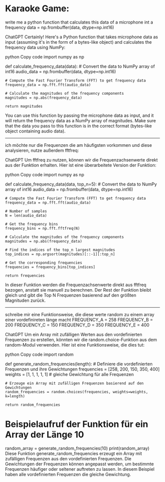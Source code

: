 # Karaoke Game:

write me a python function that calculates this data of a microphone int a frequency data = np.frombuffer(data, dtype=np.int16)

ChatGPT
Certainly! Here's a Python function that takes microphone data as input (assuming it's in the form of a bytes-like object) and calculates the frequency data using NumPy:

python
Copy code
import numpy as np

def calculate_frequency_data(data):
    # Convert the data to NumPy array of int16
    audio_data = np.frombuffer(data, dtype=np.int16)
    
    # Compute the Fast Fourier Transform (FFT) to get frequency data
    frequency_data = np.fft.fft(audio_data)
    
    # Calculate the magnitudes of the frequency components
    magnitudes = np.abs(frequency_data)
    
    return magnitudes
You can use this function by passing the microphone data as input, and it will return the frequency data as a NumPy array of magnitudes. Make sure that the data you pass to this function is in the correct format (bytes-like object containing audio data).

---

ich möchte nur die Frequenzen die am häufigsten vorkommen und diese analysieren, nutze außerdem fftfreq:

ChatGPT
Um fftfreq zu nutzen, können wir die Frequenzachsenwerte direkt aus der Funktion erhalten. Hier ist eine überarbeitete Version der Funktion:

python
Copy code
import numpy as np

def calculate_frequency_data(data, top_n=5):
    # Convert the data to NumPy array of int16
    audio_data = np.frombuffer(data, dtype=np.int16)
    
    # Compute the Fast Fourier Transform (FFT) to get frequency data
    frequency_data = np.fft.fft(audio_data)
    
    # Number of samples
    N = len(audio_data)
    
    # Get the frequency bins
    frequency_bins = np.fft.fftfreq(N)
    
    # Calculate the magnitudes of the frequency components
    magnitudes = np.abs(frequency_data)
    
    # Find the indices of the top_n largest magnitudes
    top_indices = np.argsort(magnitudes)[::-1][:top_n]
    
    # Get the corresponding frequencies
    frequencies = frequency_bins[top_indices]
    
    return frequencies
In dieser Funktion werden die Frequenzachsenwerte direkt aus fftfreq bezogen, anstatt sie manuell zu berechnen. Der Rest der Funktion bleibt gleich und gibt die Top N Frequenzen basierend auf den größten Magnituden zurück.

----------------------------------

schreibe mir eine Funktionsweise, die diese werte random zu einem array einer vordefinireten länge macht  FREQUENCY_A = 258
    FREQUENCY_B = 200
    FREQUENCY_C = 150
    FREQUENCY_D = 350
    FREQUENCY_E = 400

ChatGPT
Um ein Array mit zufälligen Werten aus den vordefinierten Frequenzen zu erstellen, könnten wir die random.choice-Funktion aus dem random-Modul verwenden. Hier ist eine Funktionsweise, die dies tut:

python
Copy code
import random

def generate_random_frequencies(length):
    # Definiere die vordefinierten Frequenzen und ihre Gewichtungen
    frequencies = [258, 200, 150, 350, 400]
    weights = [1, 1, 1, 1, 1]  # gleiche Gewichtung für alle Frequenzen
    
    # Erzeuge ein Array mit zufälligen Frequenzen basierend auf den Gewichtungen
    random_frequencies = random.choices(frequencies, weights=weights, k=length)
    
    return random_frequencies

# Beispielaufruf der Funktion für ein Array der Länge 10
random_array = generate_random_frequencies(10)
print(random_array)
Diese Funktion generate_random_frequencies erzeugt ein Array mit zufälligen Frequenzen aus den vordefinierten Frequenzen. Die Gewichtungen der Frequenzen können angepasst werden, um bestimmte Frequenzen häufiger oder seltener auftreten zu lassen. In diesem Beispiel haben alle vordefinierten Frequenzen die gleiche Gewichtung.